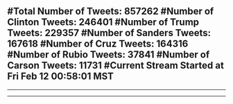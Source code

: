 #Total Number of Tweets: 857262 
#Number of Clinton Tweets: 246401
#Number of Trump Tweets: 229357
#Number of Sanders Tweets: 167618
#Number of Cruz Tweets: 164316
#Number of Rubio Tweets: 37841
#Number of Carson Tweets: 11731
#Current Stream Started at Fri Feb 12 00:58:01 MST
---
---
---
